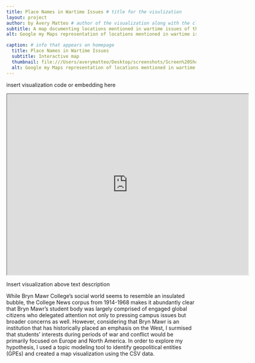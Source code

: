 ```yaml
---
title: Place Names in Wartime Issues # title for the visulization
layout: project
author: by Avery Matteo # author of the visualization along with the class year 
subtitle: A map documenting locations mentioned in wartime issues of the College News corpus
alt: Google my Maps representation of locations mentioned in wartime issues

caption: # info that appears on homepage
  title: Place Names in Wartime Issues
  subtitle: Interactive map
  thumbnail: file:///Users/averymatteo/Desktop/screenshots/Screen%20Shot%202021-07-21%20at%202.14.17%20PM.png # screenshot for your visualization. 
  alt: Google my Maps representation of locations mentioned in wartime issues
---
```


insert visualization code or embedding here 
<iframe src="https://www.google.com/maps/d/u/0/embed?mid=1Ep4CjIcVGGvyQXFljUXzaUUpYhjsi-iI" width="640" height="480"></iframe>

Insert visualization above text description

While Bryn Mawr College’s social world seems to resemble an insulated bubble, the College News corpus from 1914-1968 makes it abundantly clear that Bryn Mawr’s student body was largely comprised of engaged global citizens who delegated attention not only to pressing campus issues but broader concerns as well. However, considering that Bryn Mawr is an institution that has historically placed an emphasis on the West, I surmised that students’ interests during periods of war and conflict would be primarily focused on Europe and North America. In order to explore my hypothesis, I used a topic modeling tool to identify geopolitical entities (GPEs) and created a map visualization using the CSV data.
